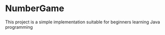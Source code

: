 # NumberGame
This project is a simple implementation suitable for beginners learning Java programming 
